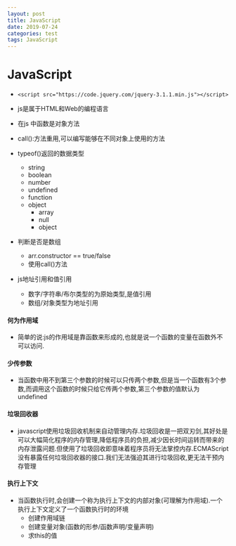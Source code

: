 ```yaml
---
layout: post
title: JavaScript
date: 2019-07-24
categories: test
tags: JavaScript
---
```


# JavaScript

- `<script src="https://code.jquery.com/jquery-3.1.1.min.js"></script>`

- js是属于HTML和Web的编程语言
- 在js 中函数是对象方法
- call():方法重用,可以编写能够在不同对象上使用的方法
- typeof()返回的数据类型
  - string
  - boolean
  - number
  - undefined
  - function
  - object
    - array
    - null
    - object
- 判断是否是数组
  - arr.constructor == true/false
  - 使用call()方法
- js地址引用和值引用
  - 数字/字符串/布尔类型的为原始类型,是值引用
  - 数组/对象类型为地址引用

#### 何为作用域

- 简单的说:js的作用域是靠函数来形成的,也就是说一个函数的变量在函数外不可以访问.

#### 少传参数

- 当函数中用不到第三个参数的时候可以只传两个参数,但是当一个函数有3个参数,而调用这个函数的时候只给它传两个参数,第三个参数的值默认为undefined

#### 垃圾回收器

- javascript使用垃圾回收机制来自动管理内存.垃圾回收是一把双刃剑,其好处是可以大幅简化程序的内存管理,降低程序员的负担,减少因长时间运转而带来的内存泄露问题.但使用了垃圾回收即意味着程序员将无法掌控内存.ECMAScript没有暴露任何垃圾回收器的接口.我们无法强迫其进行垃圾回收,更无法干预内存管理

#### 执行上下文

- 当函数执行时,会创建一个称为执行上下文的内部对象(可理解为作用域).一个执行上下文定义了一个函数执行时的环境
  - 创建作用域链
  - 创建变量对象(函数的形参/函数声明/变量声明)
  - 求this的值





